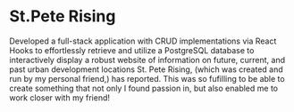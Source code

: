 # St.Pete Rising 


Developed a full-stack application with CRUD implementations via React Hooks to effortlessly retrieve and utilize a PostgreSQL database to interactively display a robust website of information on future, current, and past urban development locations St. Pete Rising, (which was created and run by my personal friend,) has reported. This was so fufilling to be able to create something that not only I found passion in, but also enabled me to work closer with my friend!
